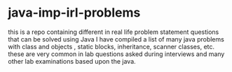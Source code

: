 # java-imp-irl-problems
this is a repo containing different in real life problem statement questions that can be solved using Java
I have compiled a list of many java problems with class and objects , static blocks, inheritance, scanner classes, etc.
these are very common in lab questions asked during interviews and many other lab examinations based upon the java.


